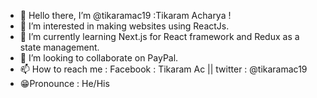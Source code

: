 - 👋 Hello there, I’m @tikaramac19 :Tikaram Acharya !
- 👀 I’m interested in making websites using ReactJs.
- 🌱 I’m currently learning Next.js for React framework and Redux as a state management.
- 💞️ I’m looking to collaborate on PayPal.
- 📫 How to reach me : Facebook : Tikaram Ac || twitter : @tikaramac19
- 😁Pronounce : He/His

<!---
tikaramac19/tikaramac19 is a ✨ special ✨ repository because its `README.md` (this file) appears on your GitHub profile.
You can click the Preview link to take a look at your changes.
--->
